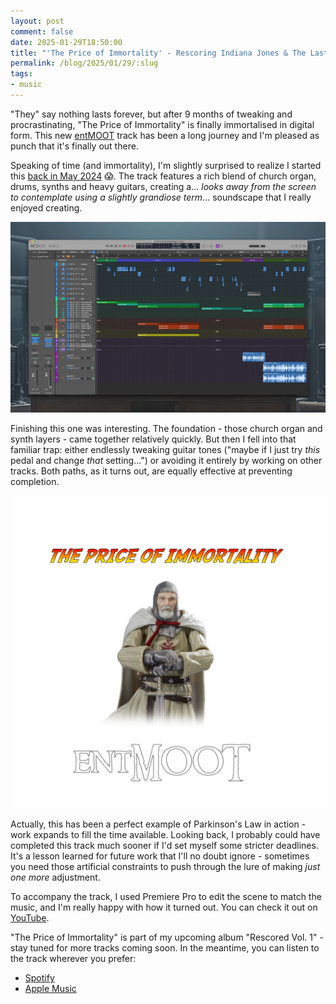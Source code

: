 ```yaml
---
layout: post
comment: false
date: 2025-01-29T18:50:00
title: "'The Price of Immortality' - Rescoring Indiana Jones & The Last Crusade"
permalink: /blog/2025/01/29/:slug
tags:
- music
---
```


"They" say nothing lasts forever, but after 9 months of tweaking and procrastinating, "The Price of Immortality" is finally immortalised in digital form. This new [entMOOT](https://entmootmusic.com) track has been a long journey and I'm pleased as punch that it's finally out there.

Speaking of time (and immortality), I'm slightly surprised to realize I started this [back in May 2024](https://rhydlewis.net/blog/2024/05/08/wip-entmoot-song) 😱. The track features a rich blend of church organ, drums, synths and heavy guitars, creating a... _looks away from the screen to contemplate using a slightly grandiose term_... soundscape that I really enjoyed creating.

<img src="/img/2025-01-29-logic.png" class="img-fluid" alt="Screenshot of a Logic Pro project" loading="lazy">

Finishing this one was interesting. The foundation - those church organ and synth layers - came together relatively quickly. But then I fell into that familiar trap: either endlessly tweaking guitar tones ("maybe if I just try _this_ pedal and change _that_ setting...") or avoiding it entirely by working on other tracks. Both paths, as it turns out, are equally effective at preventing completion.

<img src="/img/2025-01-29-the-price-of-immortality.png" width="500" class="img-fluid" alt="Screenshot of a Logic Pro project" loading="lazy">

Actually, this has been a perfect example of Parkinson's Law in action - work expands to fill the time available. Looking back, I probably could have completed this track much sooner if I'd set myself some stricter deadlines. It's a lesson learned for future work that I'll no doubt ignore - sometimes you need those artificial constraints to push through the lure of making _just one more_ adjustment. 

To accompany the track, I used Premiere Pro to edit the scene to match the music, and I'm really happy with how it turned out. You can check it out on [YouTube](https://www.youtube.com/watch?v=7Rd5JDstMxc).

"The Price of Immortality" is part of my upcoming album "Rescored Vol. 1" - stay tuned for more tracks coming soon. In the meantime, you can listen to the track wherever you prefer:

* [Spotify](https://open.spotify.com/track/320PXIhbDQMQUm431aFFOP)
* [Apple Music](https://music.apple.com/gb/album/the-price-of-immortality/1792239712)
